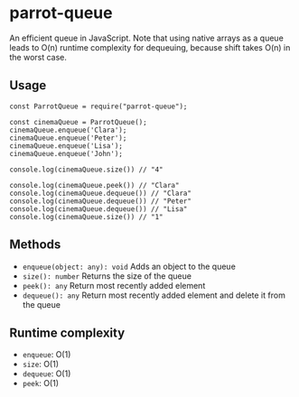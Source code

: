 # parrot-queue

An efficient queue in JavaScript. Note that using native arrays as a queue
leads to O(n) runtime complexity for dequeuing, because shift takes O(n) in
the worst case.

## Usage

```
const ParrotQueue = require("parrot-queue");

const cinemaQueue = ParrotQueue();
cinemaQueue.enqueue('Clara');
cinemaQueue.enqueue('Peter');
cinemaQueue.enqueue('Lisa');
cinemaQueue.enqueue('John');

console.log(cinemaQueue.size()) // "4"

console.log(cinemaQueue.peek()) // "Clara"
console.log(cinemaQueue.dequeue()) // "Clara"
console.log(cinemaQueue.dequeue()) // "Peter"
console.log(cinemaQueue.dequeue()) // "Lisa"
console.log(cinemaQueue.size()) // "1"
```

## Methods

- `enqueue(object: any): void` Adds an object to the queue
- `size(): number` Returns the size of the queue
- `peek(): any` Return most recently added element
- `dequeue(): any` Return most recently added element and delete it from the queue

## Runtime complexity

- `enqueue`: O(1)
- `size`: O(1)
- `dequeue`: O(1)
- `peek`: O(1)
